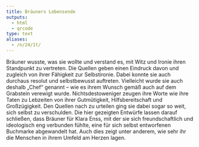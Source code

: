 ```yaml
---
title: Bräuners Lebensende
outputs:
  - html
  - qrcode
type: text
aliases:
  - /n/24/1t/
---
```


Bräuner wusste, was sie wollte und verstand es, mit Witz und Ironie ihren Standpunkt zu vertreten. Die Quellen geben einen Eindruck davon und zugleich von ihrer Fähigkeit zur Selbstironie.
Dabei konnte sie auch durchaus resolut und selbstbewusst auftreten. Vielleicht wurde sie auch deshalb „Chef“ genannt – wie es ihrem Wunsch gemäß auch auf dem Grabstein verewigt wurde.
Nichtsdestoweniger zeugen ihre Worte wie ihre Taten zu Lebzeiten von ihrer Gutmütigkeit, Hilfsbereitschaft und Großzügigkeit. Den Quellen nach zu urteilen ging sie dabei sogar so weit, sich selbst zu verschulden.
Die hier gezeigten Entwürfe lassen darauf schließen, dass Bräuner für Klara Enss, mit der sie sich freundschaftlich und ideologisch eng verbunden fühlte, eine für sich selbst entworfenen Buchmarke abgewandelt hat. Auch dies zeigt unter anderem, wie sehr ihr die Menschen in ihrem Umfeld am Herzen lagen.
